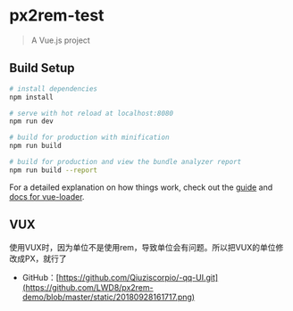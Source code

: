 # px2rem-test

> A Vue.js project

## Build Setup

``` bash
# install dependencies
npm install

# serve with hot reload at localhost:8080
npm run dev

# build for production with minification
npm run build

# build for production and view the bundle analyzer report
npm run build --report
```

For a detailed explanation on how things work, check out the [guide](http://vuejs-templates.github.io/webpack/) and [docs for vue-loader](http://vuejs.github.io/vue-loader).


## VUX
使用VUX时，因为单位不是使用rem，导致单位会有问题。所以把VUX的单位修改成PX，就行了
* GitHub：[https://github.com/Qiuziscorpio/-qq-UI.git](https://github.com/LWD8/px2rem-demo/blob/master/static/20180928161717.png)
